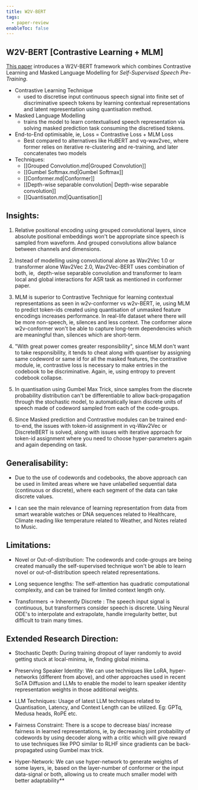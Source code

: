 ```yaml
---
title: W2V-BERT
tags:
  - paper-review
enableToc: false
---
```

## W2V-BERT [Contrastive Learning + MLM]

[This paper](https://arxiv.org/pdf/2108.06209.pdf) introduces a W2V-BERT framework which combines Contrastive Learning and Masked Language Modelling for *Self-Supervised Speech Pre-Training*.

- Contrastive Learning Technique
	- used to discretise input continuous speech signal into finite set of discriminative speech tokens by learning contextual representations and latent representation using quantisation method.
- Masked Language Modelling
	- trains the model to learn contextualised speech representation via solving masked prediction task consuming the discretised tokens.
- End-to-End optimisable, ie, Loss = Contrastive Loss + MLM Loss
	- Best compared to alternatives like HuBERT and vq-wav2vec, where former relies on iterative re-clustering and re-training, and later concatenates two models
- Techniques:
	- [[Grouped Convolution.md|Grouped Convolution]]
	- [[Gumbel Softmax.md|Gumbel Softmax]] 
	- [[Conformer.md|Conformer]]
	- [[Depth-wise separable convolution| Depth-wise separable convolution]]
	- [[Quantisaton.md|Quantisation]]
## Insights:

1. Relative positional encoding using grouped convolutional layers, since absolute positional embeddings won't be appropriate since speech is sampled from waveform. And grouped convolutions allow balance between channels and dimensions.

2. Instead of modelling using convolutional alone as Wav2Vec 1.0 or transformer alone Wav2Vec 2.0, Wav2Vec-BERT uses combination of both, ie,  depth-wise separable convolution and transformer to learn local and global interactions for ASR task as mentioned in conformer paper.

3. MLM is superior to Contrastive Technique for learning contextual representations as seen in w2v-conformer vs w2v-BERT, ie, using MLM to predict token-ids created using quantisation of unmasked feature encodings increases performance. In real-life dataset where there will be more non-speech, ie, silences and less context. The conformer alone w2v-conformer won't be able to capture long-term dependencies which are meaningful than, silences which are short-term.

4. "With great power comes greater responsibility", since MLM don't want to take responsibility, it tends to cheat along with quantiser by assigning same codeword or same id for all the masked features, the contrastive module, ie, contrastive loss is necessary to make entries in the codebook to be discriminative. Again, ie, using entropy to prevent codebook collapse.

5. In quantisation using Gumbel Max Trick, since samples from the discrete probability distribution can't be differentiable to allow back-propagation through the stochastic model, to automatically learn discrete units of speech made of codeword sampled from each of the code-groups.

6. Since Masked prediction and Contrastive modules can be trained end-to-end, the issues with token-id assignment in vq-Wav2Vec or DiscreteBERT is solved, along with issues with iterative approach for token-id assignment where you need to choose hyper-parameters again and again depending on task.

## Generalisability:

* Due to the use of codewords and codebooks, the above approach can be used in limited areas where we have unlabelled sequential data (continuous or discrete), where each segment of the data can take discrete values.

* I can see the main relevance of learning representation from data from smart wearable watches or DNA sequences related to Healthcare, Climate reading like temperature related to Weather, and Notes related to Music. 

## Limitations:

* Novel or Out-of-distribution: The codewords and code-groups are being created manually the self-supervised technique won't be able to learn novel or out-of-distribution speech related representations.

* Long sequence lengths: The self-attention has quadratic computational complexity, and can be trained for limited context length only.

* Transformers -> Inherently Discrete : The speech input signal is continuous, but transformers consider speech is discrete. Using Neural ODE's to interpolate and extrapolate, handle irregularity better, but difficult to train many times.

## Extended Research Direction:

* Stochastic Depth: During training dropout of layer randomly to avoid getting stuck at local-minima, ie, finding global minima.

* Preserving Speaker Identity: We can use techniques like LoRA, hyper-networks (different from above), and other approaches used in recent SoTA Diffusion and LLMs to enable the model to learn speaker identity representation weights in those additional weights.

* LLM Techniques: Usage of latest LLM techniques related to Quantisation, Latency, and Context Length can be utilized. Eg: GPTq, Medusa heads, RoPE etc.

* Fairness Constraint: There is a scope to decrease bias/ increase fairness in learned representations, ie, by decreasing joint probability of codewords by using decoder along with a critic which will give reward to use techniques like PPO similar to RLHF since gradients can be back-propagated using Gumbel max trick.

* Hyper-Network: We can use hyper-network to generate weights of some layers, ie, based on the layer-number of conformer or the input data-signal or both, allowing us to create much smaller model with better adaptability**